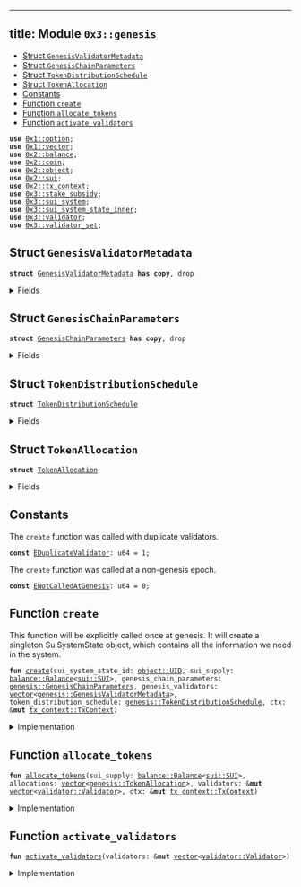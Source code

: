 
---
title: Module `0x3::genesis`
---



-  [Struct `GenesisValidatorMetadata`](#0x3_genesis_GenesisValidatorMetadata)
-  [Struct `GenesisChainParameters`](#0x3_genesis_GenesisChainParameters)
-  [Struct `TokenDistributionSchedule`](#0x3_genesis_TokenDistributionSchedule)
-  [Struct `TokenAllocation`](#0x3_genesis_TokenAllocation)
-  [Constants](#@Constants_0)
-  [Function `create`](#0x3_genesis_create)
-  [Function `allocate_tokens`](#0x3_genesis_allocate_tokens)
-  [Function `activate_validators`](#0x3_genesis_activate_validators)


<pre><code><b>use</b> <a href="../move-stdlib/option.md#0x1_option">0x1::option</a>;
<b>use</b> <a href="../move-stdlib/vector.md#0x1_vector">0x1::vector</a>;
<b>use</b> <a href="../sui-framework/balance.md#0x2_balance">0x2::balance</a>;
<b>use</b> <a href="../sui-framework/coin.md#0x2_coin">0x2::coin</a>;
<b>use</b> <a href="../sui-framework/object.md#0x2_object">0x2::object</a>;
<b>use</b> <a href="../sui-framework/sui.md#0x2_sui">0x2::sui</a>;
<b>use</b> <a href="../sui-framework/tx_context.md#0x2_tx_context">0x2::tx_context</a>;
<b>use</b> <a href="../sui-system/stake_subsidy.md#0x3_stake_subsidy">0x3::stake_subsidy</a>;
<b>use</b> <a href="../sui-system/sui_system.md#0x3_sui_system">0x3::sui_system</a>;
<b>use</b> <a href="../sui-system/sui_system_state_inner.md#0x3_sui_system_state_inner">0x3::sui_system_state_inner</a>;
<b>use</b> <a href="../sui-system/validator.md#0x3_validator">0x3::validator</a>;
<b>use</b> <a href="../sui-system/validator_set.md#0x3_validator_set">0x3::validator_set</a>;
</code></pre>



<a name="0x3_genesis_GenesisValidatorMetadata"></a>

## Struct `GenesisValidatorMetadata`



<pre><code><b>struct</b> <a href="../sui-system/genesis.md#0x3_genesis_GenesisValidatorMetadata">GenesisValidatorMetadata</a> <b>has</b> <b>copy</b>, drop
</code></pre>



<details>
<summary>Fields</summary>


<dl>
<dt>
<code>name: <a href="../move-stdlib/vector.md#0x1_vector">vector</a>&lt;u8&gt;</code>
</dt>
<dd>

</dd>
<dt>
<code>description: <a href="../move-stdlib/vector.md#0x1_vector">vector</a>&lt;u8&gt;</code>
</dt>
<dd>

</dd>
<dt>
<code>image_url: <a href="../move-stdlib/vector.md#0x1_vector">vector</a>&lt;u8&gt;</code>
</dt>
<dd>

</dd>
<dt>
<code>project_url: <a href="../move-stdlib/vector.md#0x1_vector">vector</a>&lt;u8&gt;</code>
</dt>
<dd>

</dd>
<dt>
<code>sui_address: <b>address</b></code>
</dt>
<dd>

</dd>
<dt>
<code>gas_price: u64</code>
</dt>
<dd>

</dd>
<dt>
<code>commission_rate: u64</code>
</dt>
<dd>

</dd>
<dt>
<code>protocol_public_key: <a href="../move-stdlib/vector.md#0x1_vector">vector</a>&lt;u8&gt;</code>
</dt>
<dd>

</dd>
<dt>
<code>proof_of_possession: <a href="../move-stdlib/vector.md#0x1_vector">vector</a>&lt;u8&gt;</code>
</dt>
<dd>

</dd>
<dt>
<code>network_public_key: <a href="../move-stdlib/vector.md#0x1_vector">vector</a>&lt;u8&gt;</code>
</dt>
<dd>

</dd>
<dt>
<code>worker_public_key: <a href="../move-stdlib/vector.md#0x1_vector">vector</a>&lt;u8&gt;</code>
</dt>
<dd>

</dd>
<dt>
<code>network_address: <a href="../move-stdlib/vector.md#0x1_vector">vector</a>&lt;u8&gt;</code>
</dt>
<dd>

</dd>
<dt>
<code>p2p_address: <a href="../move-stdlib/vector.md#0x1_vector">vector</a>&lt;u8&gt;</code>
</dt>
<dd>

</dd>
<dt>
<code>primary_address: <a href="../move-stdlib/vector.md#0x1_vector">vector</a>&lt;u8&gt;</code>
</dt>
<dd>

</dd>
<dt>
<code>worker_address: <a href="../move-stdlib/vector.md#0x1_vector">vector</a>&lt;u8&gt;</code>
</dt>
<dd>

</dd>
</dl>


</details>

<a name="0x3_genesis_GenesisChainParameters"></a>

## Struct `GenesisChainParameters`



<pre><code><b>struct</b> <a href="../sui-system/genesis.md#0x3_genesis_GenesisChainParameters">GenesisChainParameters</a> <b>has</b> <b>copy</b>, drop
</code></pre>



<details>
<summary>Fields</summary>


<dl>
<dt>
<code>protocol_version: u64</code>
</dt>
<dd>

</dd>
<dt>
<code>chain_start_timestamp_ms: u64</code>
</dt>
<dd>

</dd>
<dt>
<code>epoch_duration_ms: u64</code>
</dt>
<dd>

</dd>
<dt>
<code>stake_subsidy_start_epoch: u64</code>
</dt>
<dd>

</dd>
<dt>
<code>stake_subsidy_initial_distribution_amount: u64</code>
</dt>
<dd>

</dd>
<dt>
<code>stake_subsidy_period_length: u64</code>
</dt>
<dd>

</dd>
<dt>
<code>stake_subsidy_decrease_rate: u16</code>
</dt>
<dd>

</dd>
<dt>
<code>max_validator_count: u64</code>
</dt>
<dd>

</dd>
<dt>
<code>min_validator_joining_stake: u64</code>
</dt>
<dd>

</dd>
<dt>
<code>validator_low_stake_threshold: u64</code>
</dt>
<dd>

</dd>
<dt>
<code>validator_very_low_stake_threshold: u64</code>
</dt>
<dd>

</dd>
<dt>
<code>validator_low_stake_grace_period: u64</code>
</dt>
<dd>

</dd>
</dl>


</details>

<a name="0x3_genesis_TokenDistributionSchedule"></a>

## Struct `TokenDistributionSchedule`



<pre><code><b>struct</b> <a href="../sui-system/genesis.md#0x3_genesis_TokenDistributionSchedule">TokenDistributionSchedule</a>
</code></pre>



<details>
<summary>Fields</summary>


<dl>
<dt>
<code>stake_subsidy_fund_mist: u64</code>
</dt>
<dd>

</dd>
<dt>
<code>allocations: <a href="../move-stdlib/vector.md#0x1_vector">vector</a>&lt;<a href="../sui-system/genesis.md#0x3_genesis_TokenAllocation">genesis::TokenAllocation</a>&gt;</code>
</dt>
<dd>

</dd>
</dl>


</details>

<a name="0x3_genesis_TokenAllocation"></a>

## Struct `TokenAllocation`



<pre><code><b>struct</b> <a href="../sui-system/genesis.md#0x3_genesis_TokenAllocation">TokenAllocation</a>
</code></pre>



<details>
<summary>Fields</summary>


<dl>
<dt>
<code>recipient_address: <b>address</b></code>
</dt>
<dd>

</dd>
<dt>
<code>amount_mist: u64</code>
</dt>
<dd>

</dd>
<dt>
<code>staked_with_validator: <a href="../move-stdlib/option.md#0x1_option_Option">option::Option</a>&lt;<b>address</b>&gt;</code>
</dt>
<dd>
 Indicates if this allocation should be staked at genesis and with which validator
</dd>
</dl>


</details>

<a name="@Constants_0"></a>

## Constants


<a name="0x3_genesis_EDuplicateValidator"></a>

The <code>create</code> function was called with duplicate validators.


<pre><code><b>const</b> <a href="../sui-system/genesis.md#0x3_genesis_EDuplicateValidator">EDuplicateValidator</a>: u64 = 1;
</code></pre>



<a name="0x3_genesis_ENotCalledAtGenesis"></a>

The <code>create</code> function was called at a non-genesis epoch.


<pre><code><b>const</b> <a href="../sui-system/genesis.md#0x3_genesis_ENotCalledAtGenesis">ENotCalledAtGenesis</a>: u64 = 0;
</code></pre>



<a name="0x3_genesis_create"></a>

## Function `create`

This function will be explicitly called once at genesis.
It will create a singleton SuiSystemState object, which contains
all the information we need in the system.


<pre><code><b>fun</b> <a href="../sui-system/genesis.md#0x3_genesis_create">create</a>(sui_system_state_id: <a href="../sui-framework/object.md#0x2_object_UID">object::UID</a>, sui_supply: <a href="../sui-framework/balance.md#0x2_balance_Balance">balance::Balance</a>&lt;<a href="../sui-framework/sui.md#0x2_sui_SUI">sui::SUI</a>&gt;, genesis_chain_parameters: <a href="../sui-system/genesis.md#0x3_genesis_GenesisChainParameters">genesis::GenesisChainParameters</a>, genesis_validators: <a href="../move-stdlib/vector.md#0x1_vector">vector</a>&lt;<a href="../sui-system/genesis.md#0x3_genesis_GenesisValidatorMetadata">genesis::GenesisValidatorMetadata</a>&gt;, token_distribution_schedule: <a href="../sui-system/genesis.md#0x3_genesis_TokenDistributionSchedule">genesis::TokenDistributionSchedule</a>, ctx: &<b>mut</b> <a href="../sui-framework/tx_context.md#0x2_tx_context_TxContext">tx_context::TxContext</a>)
</code></pre>



<details>
<summary>Implementation</summary>


<pre><code><b>fun</b> <a href="../sui-system/genesis.md#0x3_genesis_create">create</a>(
    sui_system_state_id: UID,
    <b>mut</b> sui_supply: Balance&lt;SUI&gt;,
    genesis_chain_parameters: <a href="../sui-system/genesis.md#0x3_genesis_GenesisChainParameters">GenesisChainParameters</a>,
    genesis_validators: <a href="../move-stdlib/vector.md#0x1_vector">vector</a>&lt;<a href="../sui-system/genesis.md#0x3_genesis_GenesisValidatorMetadata">GenesisValidatorMetadata</a>&gt;,
    token_distribution_schedule: <a href="../sui-system/genesis.md#0x3_genesis_TokenDistributionSchedule">TokenDistributionSchedule</a>,
    ctx: &<b>mut</b> TxContext,
) {
    // Ensure this is only called at <a href="../sui-system/genesis.md#0x3_genesis">genesis</a>
    <b>assert</b>!(ctx.epoch() == 0, <a href="../sui-system/genesis.md#0x3_genesis_ENotCalledAtGenesis">ENotCalledAtGenesis</a>);

    <b>let</b> <a href="../sui-system/genesis.md#0x3_genesis_TokenDistributionSchedule">TokenDistributionSchedule</a> {
        stake_subsidy_fund_mist,
        allocations,
    } = token_distribution_schedule;

    <b>let</b> subsidy_fund = sui_supply.split(stake_subsidy_fund_mist);
    <b>let</b> <a href="../sui-system/storage_fund.md#0x3_storage_fund">storage_fund</a> = <a href="../sui-framework/balance.md#0x2_balance_zero">balance::zero</a>();

    // Create all the `Validator` structs
    <b>let</b> <b>mut</b> validators = <a href="../move-stdlib/vector.md#0x1_vector">vector</a>[];
    <b>let</b> count = genesis_validators.length();
    <b>let</b> <b>mut</b> i = 0;
    <b>while</b> (i &lt; count) {
        <b>let</b> <a href="../sui-system/genesis.md#0x3_genesis_GenesisValidatorMetadata">GenesisValidatorMetadata</a> {
            name,
            description,
            image_url,
            project_url,
            sui_address,
            gas_price,
            commission_rate,
            protocol_public_key,
            proof_of_possession,
            network_public_key,
            worker_public_key,
            network_address,
            p2p_address,
            primary_address,
            worker_address,
        } = genesis_validators[i];

        <b>let</b> <a href="../sui-system/validator.md#0x3_validator">validator</a> = <a href="../sui-system/validator.md#0x3_validator_new">validator::new</a>(
            sui_address,
            protocol_public_key,
            network_public_key,
            worker_public_key,
            proof_of_possession,
            name,
            description,
            image_url,
            project_url,
            network_address,
            p2p_address,
            primary_address,
            worker_address,
            gas_price,
            commission_rate,
            ctx
        );

        // Ensure that each <a href="../sui-system/validator.md#0x3_validator">validator</a> is unique
        <b>assert</b>!(
            !<a href="../sui-system/validator_set.md#0x3_validator_set_is_duplicate_validator">validator_set::is_duplicate_validator</a>(&validators, &<a href="../sui-system/validator.md#0x3_validator">validator</a>),
            <a href="../sui-system/genesis.md#0x3_genesis_EDuplicateValidator">EDuplicateValidator</a>,
        );

        validators.push_back(<a href="../sui-system/validator.md#0x3_validator">validator</a>);

        i = i + 1;
    };

    // Allocate tokens and staking operations
    <a href="../sui-system/genesis.md#0x3_genesis_allocate_tokens">allocate_tokens</a>(
        sui_supply,
        allocations,
        &<b>mut</b> validators,
        ctx
    );

    // Activate all validators
    <a href="../sui-system/genesis.md#0x3_genesis_activate_validators">activate_validators</a>(&<b>mut</b> validators);

    <b>let</b> system_parameters = <a href="../sui-system/sui_system_state_inner.md#0x3_sui_system_state_inner_create_system_parameters">sui_system_state_inner::create_system_parameters</a>(
        genesis_chain_parameters.epoch_duration_ms,
        genesis_chain_parameters.stake_subsidy_start_epoch,

        // Validator <a href="../../committee.md#0xb_committee">committee</a> parameters
        genesis_chain_parameters.max_validator_count,
        genesis_chain_parameters.min_validator_joining_stake,
        genesis_chain_parameters.validator_low_stake_threshold,
        genesis_chain_parameters.validator_very_low_stake_threshold,
        genesis_chain_parameters.validator_low_stake_grace_period,

        ctx,
    );

    <b>let</b> <a href="../sui-system/stake_subsidy.md#0x3_stake_subsidy">stake_subsidy</a> = <a href="../sui-system/stake_subsidy.md#0x3_stake_subsidy_create">stake_subsidy::create</a>(
        subsidy_fund,
        genesis_chain_parameters.stake_subsidy_initial_distribution_amount,
        genesis_chain_parameters.stake_subsidy_period_length,
        genesis_chain_parameters.stake_subsidy_decrease_rate,
        ctx,
    );

    <a href="../sui-system/sui_system.md#0x3_sui_system_create">sui_system::create</a>(
        sui_system_state_id,
        validators,
        <a href="../sui-system/storage_fund.md#0x3_storage_fund">storage_fund</a>,
        genesis_chain_parameters.protocol_version,
        genesis_chain_parameters.chain_start_timestamp_ms,
        system_parameters,
        <a href="../sui-system/stake_subsidy.md#0x3_stake_subsidy">stake_subsidy</a>,
        ctx,
    );
}
</code></pre>



</details>

<a name="0x3_genesis_allocate_tokens"></a>

## Function `allocate_tokens`



<pre><code><b>fun</b> <a href="../sui-system/genesis.md#0x3_genesis_allocate_tokens">allocate_tokens</a>(sui_supply: <a href="../sui-framework/balance.md#0x2_balance_Balance">balance::Balance</a>&lt;<a href="../sui-framework/sui.md#0x2_sui_SUI">sui::SUI</a>&gt;, allocations: <a href="../move-stdlib/vector.md#0x1_vector">vector</a>&lt;<a href="../sui-system/genesis.md#0x3_genesis_TokenAllocation">genesis::TokenAllocation</a>&gt;, validators: &<b>mut</b> <a href="../move-stdlib/vector.md#0x1_vector">vector</a>&lt;<a href="../sui-system/validator.md#0x3_validator_Validator">validator::Validator</a>&gt;, ctx: &<b>mut</b> <a href="../sui-framework/tx_context.md#0x2_tx_context_TxContext">tx_context::TxContext</a>)
</code></pre>



<details>
<summary>Implementation</summary>


<pre><code><b>fun</b> <a href="../sui-system/genesis.md#0x3_genesis_allocate_tokens">allocate_tokens</a>(
    <b>mut</b> sui_supply: Balance&lt;SUI&gt;,
    <b>mut</b> allocations: <a href="../move-stdlib/vector.md#0x1_vector">vector</a>&lt;<a href="../sui-system/genesis.md#0x3_genesis_TokenAllocation">TokenAllocation</a>&gt;,
    validators: &<b>mut</b> <a href="../move-stdlib/vector.md#0x1_vector">vector</a>&lt;Validator&gt;,
    ctx: &<b>mut</b> TxContext,
) {

    <b>while</b> (!allocations.is_empty()) {
        <b>let</b> <a href="../sui-system/genesis.md#0x3_genesis_TokenAllocation">TokenAllocation</a> {
            recipient_address,
            amount_mist,
            staked_with_validator,
        } = allocations.pop_back();

        <b>let</b> allocation_balance = sui_supply.split(amount_mist);

        <b>if</b> (staked_with_validator.is_some()) {
            <b>let</b> validator_address = staked_with_validator.destroy_some();
            <b>let</b> <a href="../sui-system/validator.md#0x3_validator">validator</a> = <a href="../sui-system/validator_set.md#0x3_validator_set_get_validator_mut">validator_set::get_validator_mut</a>(validators, validator_address);
            <a href="../sui-system/validator.md#0x3_validator">validator</a>.request_add_stake_at_genesis(
                allocation_balance,
                recipient_address,
                ctx
            );
        } <b>else</b> {
            <a href="../sui-framework/sui.md#0x2_sui_transfer">sui::transfer</a>(
                allocation_balance.into_coin(ctx),
                recipient_address,
            );
        };
    };
    allocations.destroy_empty();

    // Provided allocations must fully allocate the sui_supply and there
    // should be none left at this point.
    sui_supply.destroy_zero();
}
</code></pre>



</details>

<a name="0x3_genesis_activate_validators"></a>

## Function `activate_validators`



<pre><code><b>fun</b> <a href="../sui-system/genesis.md#0x3_genesis_activate_validators">activate_validators</a>(validators: &<b>mut</b> <a href="../move-stdlib/vector.md#0x1_vector">vector</a>&lt;<a href="../sui-system/validator.md#0x3_validator_Validator">validator::Validator</a>&gt;)
</code></pre>



<details>
<summary>Implementation</summary>


<pre><code><b>fun</b> <a href="../sui-system/genesis.md#0x3_genesis_activate_validators">activate_validators</a>(validators: &<b>mut</b> <a href="../move-stdlib/vector.md#0x1_vector">vector</a>&lt;Validator&gt;) {
    // Activate all <a href="../sui-system/genesis.md#0x3_genesis">genesis</a> validators
    <b>let</b> count = validators.length();
    <b>let</b> <b>mut</b> i = 0;
    <b>while</b> (i &lt; count) {
        <b>let</b> <a href="../sui-system/validator.md#0x3_validator">validator</a> = &<b>mut</b> validators[i];
        <a href="../sui-system/validator.md#0x3_validator">validator</a>.activate(0);

        i = i + 1;
    };

}
</code></pre>



</details>
